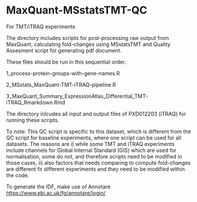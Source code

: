 # MaxQuant-MSstatsTMT-QC
For TMT/iTRAQ experiments

The directory includes scripts for post-processing raw output from MaxQuant, calculating fold-changes using MSstatsTMT and Quality Assesment script for generating pdf document.

These files should be run in this sequential order.

1_process-protein-groups-with-gene-names.R

2_MSstats_MaxQuant-TMT-iTRAQ-pipeline.R

3_MaxQuant_Summary_ExpressionAtlas_Differential_TMT-iTRAQ_Rmarkdown.Rmd

The directory inlcudes all input and output files of PXD012203 (iTRAQ) for running these scripts.

To note: This QC script is specific to this dataset, which is different from the QC script for baseline experiments, where one script can be used for all datasets. The reasons are i) while some TMT and iTRAQ experiments include channels for Global Internal Standard (GIS) which are used for normalisation, some do not, and therefore scripts need to be modified in those cases, ii) also factors that needs comparing to compute fold-changes are different fir different experiments and they need to be modified within the code.

To generate the IDF, make use of Annotare https://www.ebi.ac.uk/fg/annotare/login/
